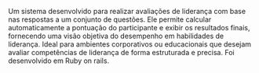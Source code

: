 Um sistema desenvolvido para realizar avaliações de liderança com base nas respostas a um conjunto de questões. Ele permite calcular automaticamente a pontuação do participante e exibir os resultados finais, fornecendo uma visão objetiva do desempenho em habilidades de liderança. Ideal para ambientes corporativos ou educacionais que desejam avaliar competências de liderança de forma estruturada e precisa.
Foi desenvolvido em Ruby on rails.
